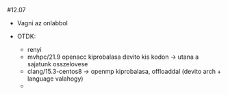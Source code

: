 #12.07

- Vagni az onlabbol

- OTDK:
  - renyi
  - mvhpc/21.9 openacc kiprobalasa devito kis kodon -> utana a sajatunk osszelovese
  - clang/15.3-centos8 -> openmp kiprobalasa, offloaddal (devito arch + language valahogy)
  - 
